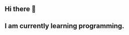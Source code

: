 ## Hi there 👋
## I am currently learning programming.
<!--
**YaelCrz05/YaelCrz05** is a ✨ _special_ ✨ repository because its `README.md` (this file) appears on your GitHub profile.

Here are some ideas to get you started:
![Escudo-UNAM-escalable svg](https://github.com/user-attachments/assets/4a4ebd11-e2b0-4f8c-aa4f-c656c1c682d7)

- 🔭 I’m currently working on ...
- 🌱 I’m currently learning ...
- 👯 I’m looking to collaborate on ...
- 🤔 I’m looking for help with ...
- 💬 Ask me about ...
- 📫 How to reach me: ...
- 😄 Pronouns: ...
- ⚡ Fun fact: ...
-->
